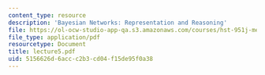 ```yaml
---
content_type: resource
description: 'Bayesian Networks: Representation and Reasoning'
file: https://ol-ocw-studio-app-qa.s3.amazonaws.com/courses/hst-951j-medical-decision-support-spring-2003/5156626d6accc2b3cd04f15de95f0a38_lecture5.pdf
file_type: application/pdf
resourcetype: Document
title: lecture5.pdf
uid: 5156626d-6acc-c2b3-cd04-f15de95f0a38
---
```

